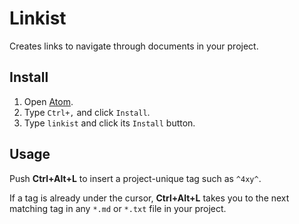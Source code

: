 # Linkist

Creates links to navigate through documents in your project.

## Install

1. Open [Atom](https://atom.io/).
2. Type `Ctrl+,` and click `Install`.
4. Type `linkist` and click its `Install` button.

## Usage

Push **Ctrl+Alt+L** to insert a project-unique tag such as `^4xy^`.

If a tag is already under the cursor, **Ctrl+Alt+L** takes you to the next matching tag in any `*.md` or `*.txt` file in your project.
